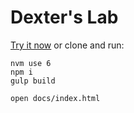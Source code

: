 Dexter's Lab
============

[Try it now](http://dexters-lab.io/) or clone and run:
```
nvm use 6
npm i
gulp build

open docs/index.html
```
